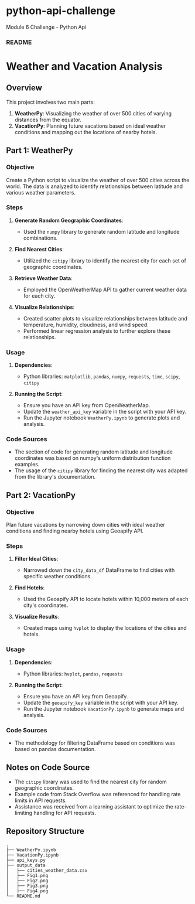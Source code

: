 # python-api-challenge
Module 6 Challenge - Python Api

### README

# Weather and Vacation Analysis

## Overview

This project involves two main parts:
1. **WeatherPy**: Visualizing the weather of over 500 cities of varying distances from the equator.
2. **VacationPy**: Planning future vacations based on ideal weather conditions and mapping out the locations of nearby hotels.

## Part 1: WeatherPy

### Objective

Create a Python script to visualize the weather of over 500 cities across the world. The data is analyzed to identify relationships between latitude and various weather parameters.

### Steps

1. **Generate Random Geographic Coordinates**:
   - Used the `numpy` library to generate random latitude and longitude combinations.
   
2. **Find Nearest Cities**:
   - Utilized the `citipy` library to identify the nearest city for each set of geographic coordinates.
   
3. **Retrieve Weather Data**:
   - Employed the OpenWeatherMap API to gather current weather data for each city.
   
4. **Visualize Relationships**:
   - Created scatter plots to visualize relationships between latitude and temperature, humidity, cloudiness, and wind speed.
   - Performed linear regression analysis to further explore these relationships.

### Usage

1. **Dependencies**:
   - Python libraries: `matplotlib`, `pandas`, `numpy`, `requests`, `time`, `scipy`, `citipy`
   
2. **Running the Script**:
   - Ensure you have an API key from OpenWeatherMap.
   - Update the `weather_api_key` variable in the script with your API key.
   - Run the Jupyter notebook `WeatherPy.ipynb` to generate plots and analysis.

### Code Sources

- The section of code for generating random latitude and longitude coordinates was based on numpy's uniform distribution function examples.
- The usage of the `citipy` library for finding the nearest city was adapted from the library's documentation.
  
## Part 2: VacationPy

### Objective

Plan future vacations by narrowing down cities with ideal weather conditions and finding nearby hotels using Geoapify API.

### Steps

1. **Filter Ideal Cities**:
   - Narrowed down the `city_data_df` DataFrame to find cities with specific weather conditions.
   
2. **Find Hotels**:
   - Used the Geoapify API to locate hotels within 10,000 meters of each city's coordinates.
   
3. **Visualize Results**:
   - Created maps using `hvplot` to display the locations of the cities and hotels.

### Usage

1. **Dependencies**:
   - Python libraries: `hvplot`, `pandas`, `requests`
   
2. **Running the Script**:
   - Ensure you have an API key from Geoapify.
   - Update the `geoapify_key` variable in the script with your API key.
   - Run the Jupyter notebook `VacationPy.ipynb` to generate maps and analysis.

### Code Sources

- The methodology for filtering DataFrame based on conditions was based on pandas documentation.

## Notes on Code Source

- The `citipy` library was used to find the nearest city for random geographic coordinates.
- Example code from Stack Overflow was referenced for handling rate limits in API requests.
- Assistance was received from a learning assistant to optimize the rate-limiting handling for API requests.

## Repository Structure

```
.
├── WeatherPy.ipynb
├── VacationPy.ipynb
├── api_keys.py
├── output_data
│   ├── cities_weather_data.csv
│   ├── Fig1.png
│   ├── Fig2.png
│   ├── Fig3.png
│   ├── Fig4.png
└── README.md
```

